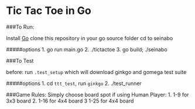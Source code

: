 Tic Tac Toe in Go
=======

###To Run:

Install [Go](http://golang.org/doc/install)
clone this repository in your go source folder
cd to seinabo

#####options
        1. go run main.go
        2. ./tictactoe
        3. go build; ./seinabo

###To Test

before: run `.test_setup` which will download ginkgo and gomega test suite

#####options
        1. cd `ttt_test`, run `ginkgo`
        2. ./test_runner

###Game Rules:
    Simply choose board spot if using Human Player:
        1. 1-9 for 3x3 board
        2. 1-16 for 4x4 board
        3  1-25 for 4x4 board


